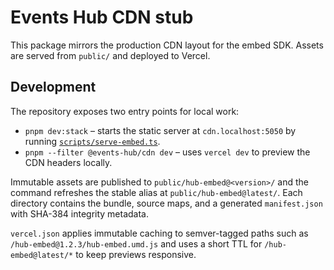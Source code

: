 # Events Hub CDN stub

This package mirrors the production CDN layout for the embed SDK. Assets are served from `public/` and deployed to Vercel.

## Development

The repository exposes two entry points for local work:

- `pnpm dev:stack` – starts the static server at `cdn.localhost:5050` by running [`scripts/serve-embed.ts`](../../scripts/serve-embed.ts).
- `pnpm --filter @events-hub/cdn dev` – uses `vercel dev` to preview the CDN headers locally.

Immutable assets are published to `public/hub-embed@<version>/` and the command refreshes the stable alias at `public/hub-embed@latest/`. Each directory contains the bundle, source maps, and a generated `manifest.json` with SHA-384 integrity metadata.

`vercel.json` applies immutable caching to semver-tagged paths such as `/hub-embed@1.2.3/hub-embed.umd.js` and uses a short TTL for `/hub-embed@latest/*` to keep previews responsive.
